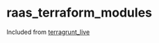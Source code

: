# raas_terraform_modules

Included from [terragrunt_live](https://github.groupondev.com/data/raas/tree/master/raas_aws/terragrunt_live)
